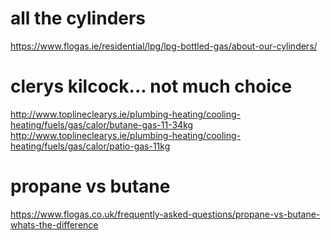 # all the cylinders
https://www.flogas.ie/residential/lpg/lpg-bottled-gas/about-our-cylinders/

# clerys kilcock... not much choice
http://www.toplineclearys.ie/plumbing-heating/cooling-heating/fuels/gas/calor/butane-gas-11-34kg
http://www.toplineclearys.ie/plumbing-heating/cooling-heating/fuels/gas/calor/patio-gas-11kg

# propane vs butane

https://www.flogas.co.uk/frequently-asked-questions/propane-vs-butane-whats-the-difference